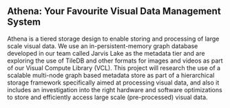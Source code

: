 Athena: Your Favourite Visual Data Management System
-----------

Athena is a tiered storage design to enable storing and processing of large
scale visual data. We use an in-persistent-memory graph database developed in
our team called Jarvis Lake as the metadata tier and are exploring the use of
TileDB and other formats for images and videos as part of our Visual Compute
Library (VCL). This project will research the use of a scalable multi-node
graph based metadata store as part of a hierarchical storage framework
specifically aimed at processing visual data, and also it includes an
investigation into the right hardware and software optimizations to store and
efficiently access large scale (pre-processed) visual data.

